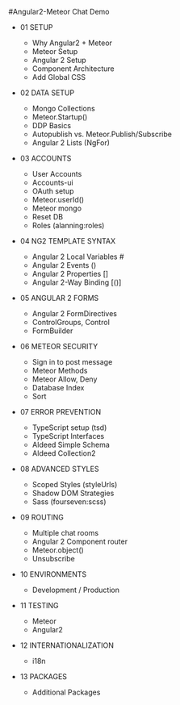 #Angular2-Meteor Chat Demo

* 01 SETUP
     - Why Angular2 + Meteor
     - Meteor Setup
     - Angular 2 Setup
     - Component Architecture
     - Add Global CSS
     
* 02 DATA SETUP
     - Mongo Collections
     - Meteor.Startup()
     - DDP Basics
     - Autopublish vs. Meteor.Publish/Subscribe
     - Angular 2 Lists (NgFor)
     
* 03 ACCOUNTS
     - User Accounts
     - Accounts-ui
     - OAuth setup
     - Meteor.userId()
     - Meteor mongo
     - Reset DB
     - Roles (alanning:roles)
     
* 04 NG2 TEMPLATE SYNTAX
     - Angular 2 Local Variables #
     - Angular 2 Events ()
     - Angular 2 Properties []
     - Angular 2-Way Binding [()]

* 05 ANGULAR 2 FORMS
    - Angular 2 FormDirectives
    - ControlGroups, Control
    - FormBuilder

* 06 METEOR SECURITY
    - Sign in to post message
    - Meteor Methods
    - Meteor Allow, Deny
    - Database Index
    - Sort
     
* 07 ERROR PREVENTION
    - TypeScript setup (tsd)
    - TypeScript Interfaces
    - Aldeed Simple Schema
    - Aldeed Collection2

* 08 ADVANCED STYLES
    - Scoped Styles (styleUrls)
    - Shadow DOM Strategies
    - Sass (fourseven:scss)
    
* 09 ROUTING
    - Multiple chat rooms
    - Angular 2 Component router
    - Meteor.object()
    - Unsubscribe
    
* 10 ENVIRONMENTS
    - Development / Production
    
* 11 TESTING
    - Meteor
    - Angular2

* 12 INTERNATIONALIZATION
    - i18n

* 13 PACKAGES
    - Additional Packages